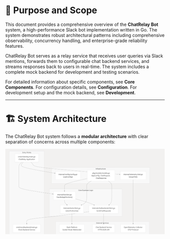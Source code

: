 # 📝 Purpose and Scope

This document provides a comprehensive overview of the **ChatRelay Bot** system, a high-performance Slack bot implementation written in Go. The system demonstrates robust architectural patterns including comprehensive observability, concurrency handling, and enterprise-grade reliability features.

ChatRelay Bot serves as a relay service that receives user queries via Slack mentions, forwards them to configurable chat backend services, and streams responses back to users in real-time. The system includes a complete mock backend for development and testing scenarios.

For detailed information about specific components, see **Core Components**. For configuration details, see **Configuration**. For development setup and the mock backend, see **Development**.

---

# 🏗️ System Architecture

The ChatRelay Bot system follows a **modular architecture** with clear separation of concerns across multiple components:

![ChatRelay Bot High Level Design](assets/hld.png)

